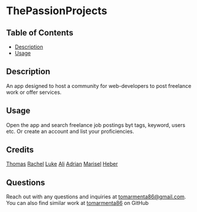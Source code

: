 
# ThePassionProjects

## Table of Contents

- [Description](#description)
- [Usage](#usage)

## Description

An app designed to host a community for web-developers to post freelance work or offer services.

## Usage

Open the app and search freelance job postings byt tags, keyword, users etc. Or create an account and list your proficiencies.

## Credits

[Thomas](https://github.com/tomarmenta86)
[Rachel](https://github.com/)
[Luke](https://github.com/)
[Ali](https://github.com/)
[Adrian](https://github.com/ajmcSE)
[Marisel](https://github.com/)
[Heber](https://github.com/)



## Questions

Reach out with any questions and inquiries at tomarmenta86@gmail.com. You can also find similar work at [tomarmenta86](https://github.com/tomarmenta86) on GitHub

